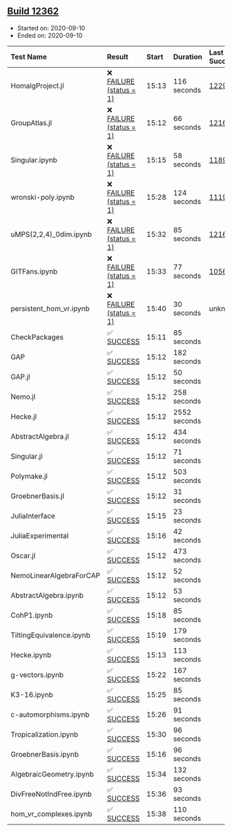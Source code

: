## [Build 12362](https://oscarci.mathematik.uni-kl.de/job/oscar/12362/)

* Started on: 2020-09-10
* Ended on: 2020-09-10

| Test Name    | Result | Start | Duration | Last Success | First Failure |
|:-------------|:-------|:------|:---------|:-------------|:--------------|
| HomalgProject.jl | ❌ [FAILURE (status = 1)](https://oscarci.mathematik.uni-kl.de/job/oscar/12362/artifact/logs/build-12362/HomalgProject.jl.log) | 15:13 | 116 seconds | [12292](https://oscarci.mathematik.uni-kl.de/job/oscar/12292/) | [12293](https://oscarci.mathematik.uni-kl.de/job/oscar/12293/) |
| GroupAtlas.jl | ❌ [FAILURE (status = 1)](https://oscarci.mathematik.uni-kl.de/job/oscar/12362/artifact/logs/build-12362/GroupAtlas.jl.log) | 15:12 | 66 seconds | [12167](https://oscarci.mathematik.uni-kl.de/job/oscar/12167/) | [12168](https://oscarci.mathematik.uni-kl.de/job/oscar/12168/) |
| Singular.ipynb | ❌ [FAILURE (status = 1)](https://oscarci.mathematik.uni-kl.de/job/oscar/12362/artifact/logs/build-12362/Singular.ipynb.log) | 15:15 | 58 seconds | [11893](https://oscarci.mathematik.uni-kl.de/job/oscar/11893/) | [11894](https://oscarci.mathematik.uni-kl.de/job/oscar/11894/) |
| wronski-poly.ipynb | ❌ [FAILURE (status = 1)](https://oscarci.mathematik.uni-kl.de/job/oscar/12362/artifact/logs/build-12362/wronski-poly.ipynb.log) | 15:28 | 124 seconds | [11192](https://oscarci.mathematik.uni-kl.de/job/oscar/11192/) | [11193](https://oscarci.mathematik.uni-kl.de/job/oscar/11193/) |
| uMPS(2,2,4)_0dim.ipynb | ❌ [FAILURE (status = 1)](https://oscarci.mathematik.uni-kl.de/job/oscar/12362/artifact/logs/build-12362/uMPS-2-2-4-_0dim.ipynb.log) | 15:32 | 85 seconds | [12167](https://oscarci.mathematik.uni-kl.de/job/oscar/12167/) | [12168](https://oscarci.mathematik.uni-kl.de/job/oscar/12168/) |
| GITFans.ipynb | ❌ [FAILURE (status = 1)](https://oscarci.mathematik.uni-kl.de/job/oscar/12362/artifact/logs/build-12362/GITFans.ipynb.log) | 15:33 | 77 seconds | [10566](https://oscarci.mathematik.uni-kl.de/job/oscar/10566/) | [10567](https://oscarci.mathematik.uni-kl.de/job/oscar/10567/) |
| persistent_hom_vr.ipynb | ❌ [FAILURE (status = 1)](https://oscarci.mathematik.uni-kl.de/job/oscar/12362/artifact/logs/build-12362/persistent_hom_vr.ipynb.log) | 15:40 | 30 seconds | unknown | unknown |
| CheckPackages | ✅ [SUCCESS](https://oscarci.mathematik.uni-kl.de/job/oscar/12362/artifact/logs/build-12362/CheckPackages.log) | 15:11 | 85 seconds |  |  |
| GAP | ✅ [SUCCESS](https://oscarci.mathematik.uni-kl.de/job/oscar/12362/artifact/logs/build-12362/GAP.log) | 15:12 | 182 seconds |  |  |
| GAP.jl | ✅ [SUCCESS](https://oscarci.mathematik.uni-kl.de/job/oscar/12362/artifact/logs/build-12362/GAP.jl.log) | 15:12 | 50 seconds |  |  |
| Nemo.jl | ✅ [SUCCESS](https://oscarci.mathematik.uni-kl.de/job/oscar/12362/artifact/logs/build-12362/Nemo.jl.log) | 15:12 | 258 seconds |  |  |
| Hecke.jl | ✅ [SUCCESS](https://oscarci.mathematik.uni-kl.de/job/oscar/12362/artifact/logs/build-12362/Hecke.jl.log) | 15:12 | 2552 seconds |  |  |
| AbstractAlgebra.jl | ✅ [SUCCESS](https://oscarci.mathematik.uni-kl.de/job/oscar/12362/artifact/logs/build-12362/AbstractAlgebra.jl.log) | 15:12 | 434 seconds |  |  |
| Singular.jl | ✅ [SUCCESS](https://oscarci.mathematik.uni-kl.de/job/oscar/12362/artifact/logs/build-12362/Singular.jl.log) | 15:12 | 71 seconds |  |  |
| Polymake.jl | ✅ [SUCCESS](https://oscarci.mathematik.uni-kl.de/job/oscar/12362/artifact/logs/build-12362/Polymake.jl.log) | 15:12 | 503 seconds |  |  |
| GroebnerBasis.jl | ✅ [SUCCESS](https://oscarci.mathematik.uni-kl.de/job/oscar/12362/artifact/logs/build-12362/GroebnerBasis.jl.log) | 15:12 | 31 seconds |  |  |
| JuliaInterface | ✅ [SUCCESS](https://oscarci.mathematik.uni-kl.de/job/oscar/12362/artifact/logs/build-12362/JuliaInterface.log) | 15:15 | 23 seconds |  |  |
| JuliaExperimental | ✅ [SUCCESS](https://oscarci.mathematik.uni-kl.de/job/oscar/12362/artifact/logs/build-12362/JuliaExperimental.log) | 15:16 | 42 seconds |  |  |
| Oscar.jl | ✅ [SUCCESS](https://oscarci.mathematik.uni-kl.de/job/oscar/12362/artifact/logs/build-12362/Oscar.jl.log) | 15:12 | 473 seconds |  |  |
| NemoLinearAlgebraForCAP | ✅ [SUCCESS](https://oscarci.mathematik.uni-kl.de/job/oscar/12362/artifact/logs/build-12362/NemoLinearAlgebraForCAP.log) | 15:12 | 52 seconds |  |  |
| AbstractAlgebra.ipynb | ✅ [SUCCESS](https://oscarci.mathematik.uni-kl.de/job/oscar/12362/artifact/logs/build-12362/AbstractAlgebra.ipynb.log) | 15:12 | 53 seconds |  |  |
| CohP1.ipynb | ✅ [SUCCESS](https://oscarci.mathematik.uni-kl.de/job/oscar/12362/artifact/logs/build-12362/CohP1.ipynb.log) | 15:18 | 85 seconds |  |  |
| TiltingEquivalence.ipynb | ✅ [SUCCESS](https://oscarci.mathematik.uni-kl.de/job/oscar/12362/artifact/logs/build-12362/TiltingEquivalence.ipynb.log) | 15:19 | 179 seconds |  |  |
| Hecke.ipynb | ✅ [SUCCESS](https://oscarci.mathematik.uni-kl.de/job/oscar/12362/artifact/logs/build-12362/Hecke.ipynb.log) | 15:13 | 113 seconds |  |  |
| g-vectors.ipynb | ✅ [SUCCESS](https://oscarci.mathematik.uni-kl.de/job/oscar/12362/artifact/logs/build-12362/g-vectors.ipynb.log) | 15:22 | 167 seconds |  |  |
| K3-16.ipynb | ✅ [SUCCESS](https://oscarci.mathematik.uni-kl.de/job/oscar/12362/artifact/logs/build-12362/K3-16.ipynb.log) | 15:25 | 85 seconds |  |  |
| c-automorphisms.ipynb | ✅ [SUCCESS](https://oscarci.mathematik.uni-kl.de/job/oscar/12362/artifact/logs/build-12362/c-automorphisms.ipynb.log) | 15:26 | 91 seconds |  |  |
| Tropicalization.ipynb | ✅ [SUCCESS](https://oscarci.mathematik.uni-kl.de/job/oscar/12362/artifact/logs/build-12362/Tropicalization.ipynb.log) | 15:30 | 96 seconds |  |  |
| GroebnerBasis.ipynb | ✅ [SUCCESS](https://oscarci.mathematik.uni-kl.de/job/oscar/12362/artifact/logs/build-12362/GroebnerBasis.ipynb.log) | 15:16 | 96 seconds |  |  |
| AlgebraicGeometry.ipynb | ✅ [SUCCESS](https://oscarci.mathematik.uni-kl.de/job/oscar/12362/artifact/logs/build-12362/AlgebraicGeometry.ipynb.log) | 15:34 | 132 seconds |  |  |
| DivFreeNotIndFree.ipynb | ✅ [SUCCESS](https://oscarci.mathematik.uni-kl.de/job/oscar/12362/artifact/logs/build-12362/DivFreeNotIndFree.ipynb.log) | 15:36 | 93 seconds |  |  |
| hom_vr_complexes.ipynb | ✅ [SUCCESS](https://oscarci.mathematik.uni-kl.de/job/oscar/12362/artifact/logs/build-12362/hom_vr_complexes.ipynb.log) | 15:38 | 110 seconds |  |  |
